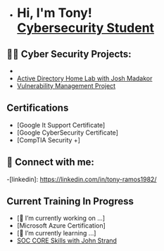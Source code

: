 - <h1>Hi, I'm Tony! <br/><a href="https://github.com/TonyRamos1982"></a> <a href="https://www.linkedin.com/in/tony-ramos1982">Cybersecurity Student</a></h1>

<h2>👨‍💻 Cyber Security Projects:</h2>

  - 
  - [Active Directory Home Lab with Josh Madakor](https://www.youtube.com/watch?v=MHsI8hJmggI&t=876s)
  - [Vulnerability Management Project](https://github.com/TonyRamos1982/Vulnerability-Management-Project/)
    
<h2> Certifications</h2>

- [Google It Support Certificate]
- [Google CyberSecurity Certificate]
- [CompTIA Security +]

<h2> 🤳 Connect with me:</h2>

  -[linkedin]: https://linkedin.com/in/tony-ramos1982/


<h2> Current Training In Progress</h2>

  - [🔭 I’m currently working on ...]
  - [Microsoft Azure Certification]
  - [🌱 I’m currently learning ...]
  - [SOC CORE Skills with John Strand](https://www.antisyphontraining.com/live-courses-catalog/soc-core-skills-w-john-strand/)

<!--
**TonyRamos1982/TonyRamos1982** is a ✨ _special_ ✨ repository because its `README.md` (this file) appears on your GitHub profile.

Here are some ideas to get you started:

- [🔭 I’m currently working on ...]
- [CompTIA Security+ Certification](https://www.comptia.org/certifications/security)
- [🌱 I’m currently learning ...]
- [SOC CORE Skills with John Strand](https://www.antisyphontraining.com/live-courses-catalog/soc-core-skills-w-john-strand/)
- 👯 I’m looking to collaborate on ...
- 🤔 I’m looking for help with ...
- 💬 Ask me about ...
- 📫 How to reach me: ...
[nirvanatr@hotmail.com
- 😄 Pronouns: ...
- ⚡ Fun fact: ...
-->
